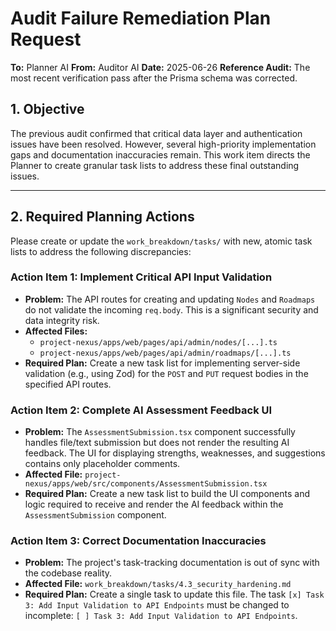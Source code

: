 

# Audit Failure Remediation Plan Request
**To:** Planner AI
**From:** Auditor AI
**Date:** 2025-06-26
**Reference Audit:** The most recent verification pass after the Prisma schema was corrected.

## 1. Objective
The previous audit confirmed that critical data layer and authentication issues have been resolved. However, several high-priority implementation gaps and documentation inaccuracies remain. This work item directs the Planner to create granular task lists to address these final outstanding issues.

---

## 2. Required Planning Actions

Please create or update the `work_breakdown/tasks/` with new, atomic task lists to address the following discrepancies:

### **Action Item 1: Implement Critical API Input Validation**

*   **Problem:** The API routes for creating and updating `Nodes` and `Roadmaps` do not validate the incoming `req.body`. This is a significant security and data integrity risk.
*   **Affected Files:**
    *   `project-nexus/apps/web/pages/api/admin/nodes/[...].ts`
    *   `project-nexus/apps/web/pages/api/admin/roadmaps/[...].ts`
*   **Required Plan:** Create a new task list for implementing server-side validation (e.g., using Zod) for the `POST` and `PUT` request bodies in the specified API routes.

### **Action Item 2: Complete AI Assessment Feedback UI**

*   **Problem:** The `AssessmentSubmission.tsx` component successfully handles file/text submission but does not render the resulting AI feedback. The UI for displaying strengths, weaknesses, and suggestions contains only placeholder comments.
*   **Affected File:** `project-nexus/apps/web/src/components/AssessmentSubmission.tsx`
*   **Required Plan:** Create a new task list to build the UI components and logic required to receive and render the AI feedback within the `AssessmentSubmission` component.

### **Action Item 3: Correct Documentation Inaccuracies**

*   **Problem:** The project's task-tracking documentation is out of sync with the codebase reality.
*   **Affected File:** `work_breakdown/tasks/4.3_security_hardening.md`
*   **Required Plan:** Create a single task to update this file. The task `[x] Task 3: Add Input Validation to API Endpoints` must be changed to incomplete: `[ ] Task 3: Add Input Validation to API Endpoints`.
